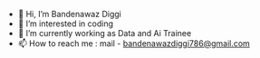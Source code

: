 - 👋 Hi, I’m Bandenawaz Diggi
- 👀 I’m interested in coding 
- 🌱 I’m currently working as Data and Ai Trainee
- 📫 How to reach me : mail - bandenawazdiggi786@gmail.com

<!---
iambld04/iambld04 is a ✨ special ✨ repository because its `README.md` (this file) appears on your GitHub profile.
You can click the Preview link to take a look at your changes.
--->
